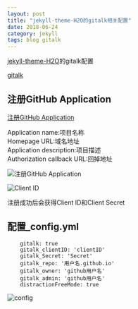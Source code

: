 ```yaml
---
layout: post
title: "jekyll-theme-H2O的gitalk相关配置"
date: 2018-06-24
category: jekyll
tags: blog gitalk
---
```


[jekyll-theme-H2O](https://github.com/tea9/jekyll-theme-H2O)的gitalk配置

[gitalk](https://github.com/gitalk/gitalk)

## 注册GitHub Application

[注册GitHub Application](https://github.com/settings/applications/new)

Application name:项目名称  
Homepage URL:域名地址  
Application description:项目描述  
Authorization callback URL:回掉地址  

![注册GitHub Application](https://coding.net/u/tea9/p/image/git/raw/master/blog_img/07/01.png)

![Client ID](https://coding.net/u/tea9/p/image/git/raw/master/blog_img/07/02.png)

注册成功后会获得Client ID和Client Secret  

## 配置_config.yml

```
	gitalk: true
	gitalk_clientID: 'clientID'
	gitalk_Secret: 'Secret'
	gitalk_repo: '用户名.github.io'
	gitalk_owner: 'github用户名'
	gitalk_admin: 'github用户名'
	distractionFreeMode: true
```

![config](https://coding.net/u/tea9/p/image/git/raw/master/blog_img/07/03.png)